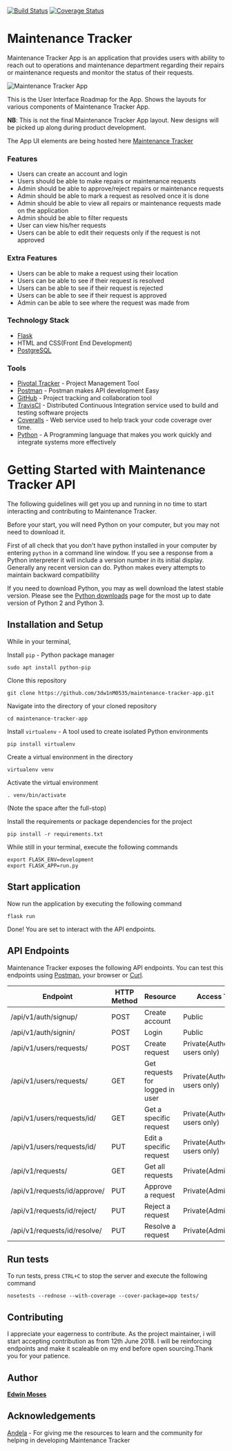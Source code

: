 [![Build Status](https://travis-ci.org/3dw1nM0535/maintenance-tracker-app.svg?branch=develop)](https://travis-ci.org/3dw1nM0535/maintenance-tracker-app)
[![Coverage Status](https://coveralls.io/repos/github/3dw1nM0535/maintenance-tracker-app/badge.svg)](https://coveralls.io/github/3dw1nM0535/maintenance-tracker-app)

# Maintenance Tracker

Maintenance Tracker App is an application that provides users with ability to reach out
to operations and maintenance department regarding their repairs or maintenance requests
and monitor the status of their requests.

![Maintenance Tracker App](https://res.cloudinary.com/dazskjikr/image/upload/v1527438181/Screenshot_from_2018-05-27_19-09-31.png)

This is the User Interface Roadmap for the App. Shows the layouts for various components of Maintenance
Tracker App.

**NB**: This is not the final Maintenance Tracker App layout. New designs will be picked up along during product development.

The App UI elements are being hosted here [Maintenance Tracker](https://3dw1nm0535.github.io/maintenance-tracker-app-ui/)

### Features
 * Users can create an account and login
 * Users should be able to make repairs or maintenance requests
 * Admin should be able to approve/reject repairs or maintenance requests
 * Admin should be able to mark a request as resolved once it is done
 * Admin should be able to view all repairs or maintenance requests made on the application
 * Admin should be able to filter requests
 * User can view his/her requests
 * Users can be able to edit their requests only if the request is not approved

### Extra Features
 * Users can be able to make a request using their location
 * Users can be able to see if their request is resolved
 * Users can be able to see if their request is rejected
 * Users can be able to see if their request is approved
 * Admin can be able to see where the request was made from

### Technology Stack
 * [Flask](http://flask.pocoo.org/)
 * HTML and CSS(Front End Development)
 * [PostgreSQL](https://www.postgresql.org/)

### Tools
 * [Pivotal Tracker](https://www.pivotaltracker.com/n/projects/2174758) - Project Management Tool
 * [Postman](https://www.getpostman.com/) - Postman makes API development Easy
 * [GitHub](https://github.com/3dw1nM0535/maintenance-tracker-app-ui) - Project tracking and collaboration tool
 * [TravisCI](https://travis-ci.org/3dw1nM0535/maintenance-tracker-app-ui) - Distributed Continuous Integration service used
 to build and testing software projects
 * [Coveralls](https://coveralls.io/jobs/37078082) - Web service used to help track your code coverage over time.
 * [Python](https://www.python.org/) - A Programming language that makes you work quickly and integrate systems more effectively

# Getting Started with Maintenance Tracker API

The following guidelines will get you up and running in no time to start interacting and contributing to Maintenance Tracker.

Before your start, you will need Python on your computer, but you may not need to download it.

First of all check that you don't have python installed in your computer by entering `python` in a command line window. If you see
a response from a Python interpreter it will include a version number in its initial display. Generally any recent version can do. Python makes every attempts to maintain backward compatibility

If you need to download Python, you may as well download the latest stable version. Please see the [Python downloads](https://www.python.org/downloads/) page for the most up to date version of Python 2 and Python 3.

## Installation and Setup

While in your terminal,

Install `pip` - Python package manager

```
sudo apt install python-pip
```

Clone this repository

```
git clone https://github.com/3dw1nM0535/maintenance-tracker-app.git
```

Navigate into the directory of your cloned repository

```
cd maintenance-tracker-app
```

Install `virtualenv` - A tool used to create isolated Python environments

```
pip install virtualenv
```

Create a virtual environment in the directory

```
virtualenv venv
```

Activate the virtual environment

```
. venv/bin/activate
```
(Note the space after the full-stop)

Install the requirements or package dependencies for the project

```
pip install -r requirements.txt
```

While still in your terminal, execute the following commands

```
export FLASK_ENV=development
export FLASK_APP=run.py
```

## Start application

Now run the application by executing the following command

```
flask run
```

Done! You are set to interact with the API endpoints.

## API Endpoints

Maintenance Tracker exposes the following API endpoints. You can test this endpoints using [Postman](https://www.getpostman.com/),
your browser or [Curl](https://curl.haxx.se/).

**Endpoint** | **HTTP Method** | **Resource** | **Access Type** 
-------------|-----------------|--------------|----------------
/api/v1/auth/signup/ | POST | Create account | Public
/api/v1/auth/signin/ | POST | Login | Public
/api/v1/users/requests/ | POST | Create request | Private(Authenticated users only)
/api/v1/users/requests/ | GET | Get requests for logged in user | Private(Authenticated users only)
/api/v1/users/requests/id/ | GET | Get a specific request | Private(Authenticated users only)
/api/v1/users/requests/id/ | PUT | Edit a specific request | Private(Authenticated users only)
/api/v1/requests/ | GET | Get all requests | Private(Admin only)
/api/v1/requests/id/approve/ | PUT | Approve a request | Private(Admin only)
/api/v1/requests/id/reject/ | PUT | Reject a request | Private(Admin only)
/api/v1/requests/id/resolve/ | PUT | Resolve a request | Private(Admin only)

## Run tests

To run tests, press `CTRL+C` to stop the server and execute the following command

```
nosetests --rednose --with-coverage --cover-package=app tests/
```

## Contributing
I appreciate your eagerness to contribute. As the project maintainer, i will start accepting contribution as from 12th June 2018.
I will be reinforcing endpoints and make it scaleable on my end before open sourcing.Thank you for your patience.

## Author

[**Edwin Moses**](https://github.com/3dw1nM0535)

## Acknowledgements

[Andela](https://andela.com) - For giving me the resources to learn and the community for helping in developing Maintenance Tracker

